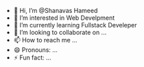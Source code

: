 - 👋 Hi, I’m @Shanavas Hameed
- 👀 I’m interested in Web Develpment 
- 🌱 I’m currently learning Fullstack Develeper
- 💞️ I’m looking to collaborate on ...
- 📫 How to reach me ...
- 😄 Pronouns: ...
- ⚡ Fun fact: ...

<!---
shanavashameed/shanavashameed is a ✨ special ✨ repository because its `README.md` (this file) appears on your GitHub profile.
You can click the Preview link to take a look at your changes.
--->
